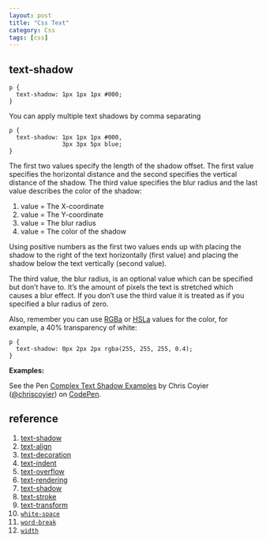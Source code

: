 ```yaml
---
layout: post
title: "Css Text"
category: Css
tags: [css]
--- 
```

## text-shadow

```
p { 
  text-shadow: 1px 1px 1px #000;
}
```

You can apply multiple text shadows by comma separating

```
p { 
  text-shadow: 1px 1px 1px #000, 
               3px 3px 5px blue; 
}
```

<!--more-->

The first two values specify the length of the shadow offset. The first value specifies the horizontal distance and the second specifies the vertical distance of the shadow. The third value specifies the blur radius and the last value describes the color of the shadow:

1. value = The X-coordinate  
2. value = The Y-coordinate  
3. value = The blur radius  
4. value = The color of the shadow

Using positive numbers as the first two values ends up with placing the shadow to the right of the text horizontally (first value) and placing the shadow below the text vertically (second value).

The third value, the blur radius, is an optional value which can be specified but don’t have to. It’s the amount of pixels the text is stretched which causes a blur effect. If you don’t use the third value it is treated as if you specified a blur radius of zero.

Also, remember you can use [RGBa](http://css-tricks.com/rgba-browser-support/) or [HSLa](http://css-tricks.com/examples/HSLaExplorer/) values for the color, for example, a 40% transparency of white:

```
p { 
  text-shadow: 0px 2px 2px rgba(255, 255, 255, 0.4); 
}
```

__Examples:__

<p data-height="268" data-theme-id="0" data-slug-hash="urkCd" data-default-tab="result" class='codepen'>See the Pen <a href='http://codepen.io/chriscoyier/pen/urkCd/'>Complex Text Shadow Examples</a> by Chris Coyier (<a href='http://codepen.io/chriscoyier'>@chriscoyier</a>) on <a href='http://codepen.io'>CodePen</a>.</p>

## reference

1. [text-shadow](http://css-tricks.com/almanac/properties/t/text-shadow/)
1.  [text-align](http://css-tricks.com/almanac/properties/t/text-align/)
2.  [text-decoration](http://css-tricks.com/almanac/properties/t/text-decoration/)
3.  [text-indent](http://css-tricks.com/almanac/properties/t/text-indent/)
4.  [text-overflow](http://css-tricks.com/almanac/properties/t/text-overflow/)
5.  [text-rendering](http://css-tricks.com/almanac/properties/t/text-rendering/)
6.  [text-shadow](http://css-tricks.com/almanac/properties/t/text-shadow/)
7.  [text-stroke](http://css-tricks.com/almanac/properties/t/text-stroke/)
8.  [text-transform](http://css-tricks.com/almanac/properties/t/text-transform/)
1. [`white-space`](http://css-tricks.com/almanac/properties/w/whitespace/)
1. [`word-break`](http://css-tricks.com/almanac/properties/w/word-break)
1. [`width`](http://css-tricks.com/almanac/properties/w/width)

<script async src="//codepen.io/assets/embed/ei.js"></script>

